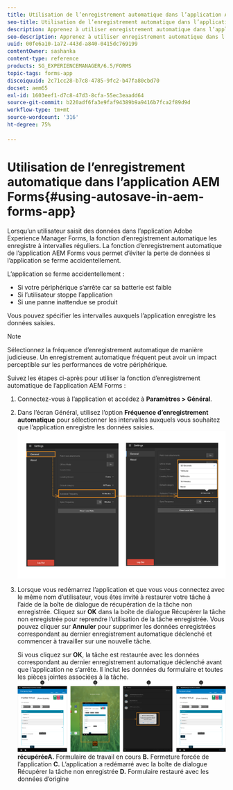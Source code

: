 ```yaml
---
title: Utilisation de l’enregistrement automatique dans l’application AEM Forms
seo-title: Utilisation de l’enregistrement automatique dans l’application AEM Forms
description: Apprenez à utiliser enregistrement automatique dans l’application AEM Forms afin d’éviter la perte de données.
seo-description: Apprenez à utiliser enregistrement automatique dans l’application AEM Forms afin d’éviter la perte de données.
uuid: 00fe6a10-1a72-443d-a840-0415dc769199
contentOwner: sashanka
content-type: reference
products: SG_EXPERIENCEMANAGER/6.5/FORMS
topic-tags: forms-app
discoiquuid: 2c71cc28-b7c8-4785-9fc2-b47fa80cbd70
docset: aem65
exl-id: 1603eef1-d7c8-47d3-8cfa-55ec3eaadd64
source-git-commit: b220adf6fa3e9faf94389b9a9416b7fca2f89d9d
workflow-type: tm+mt
source-wordcount: '316'
ht-degree: 75%

---
```


# Utilisation de l’enregistrement automatique dans l’application AEM Forms{#using-autosave-in-aem-forms-app}

Lorsqu’un utilisateur saisit des données dans l’application Adobe Experience Manager Forms, la fonction d’enregistrement automatique les enregistre à intervalles réguliers. La fonction d’enregistrement automatique de l’application AEM Forms vous permet d’éviter la perte de données si l’application se ferme accidentellement.

L’application se ferme accidentellement :

* Si votre périphérique s’arrête car sa batterie est faible
* Si l’utilisateur stoppe l’application
* Si une panne inattendue se produit

Vous pouvez spécifier les intervalles auxquels l’application enregistre les données saisies.

>[!NOTE]
>
>Sélectionnez la fréquence d’enregistrement automatique de manière judicieuse. Un enregistrement automatique fréquent peut avoir un impact perceptible sur les performances de votre périphérique.

Suivez les étapes ci-après pour utiliser la fonction d’enregistrement automatique de l’application AEM Forms :

1. Connectez-vous à l’application et accédez à **Paramètres > Général**.
1. Dans l’écran Général, utilisez l’option **Fréquence d’enregistrement automatique** pour sélectionner les intervalles auxquels vous souhaitez que l’application enregistre les données saisies.
   [ ![Définition de la fréquence d’enregistrement automatique](assets/using-autosave-freq-07.png)](assets/using-autosave-freq-07-1.png)

1. Lorsque vous redémarrez l’application et que vous vous connectez avec le même nom d’utilisateur, vous êtes invité à restaurer votre tâche à l’aide de la boîte de dialogue de récupération de la tâche non enregistrée. Cliquez sur **OK** dans la boîte de dialogue Récupérer la tâche non enregistrée pour reprendre l’utilisation de la tâche enregistrée. Vous pouvez cliquer sur **Annuler** pour supprimer les données enregistrées correspondant au dernier enregistrement automatique déclenché et commencer à travailler sur une nouvelle tâche.

   Si vous cliquez sur **OK**, la tâche est restaurée avec les données correspondant au dernier enregistrement automatique déclenché avant que l’application ne s’arrête. Il inclut les données du formulaire et toutes les pièces jointes associées à la tâche.
   [ ![Obtention d’une tâche ](assets/autosave-flow.png)](assets/using-autosave-freq-06.png)**récupéréeA.** Formulaire de travail en cours  **B.** Fermeture forcée de l’application  **C.** L’application a redémarré avec la boîte de dialogue Récupérer la tâche non enregistrée  **D.** Formulaire restauré avec les données d’origine
